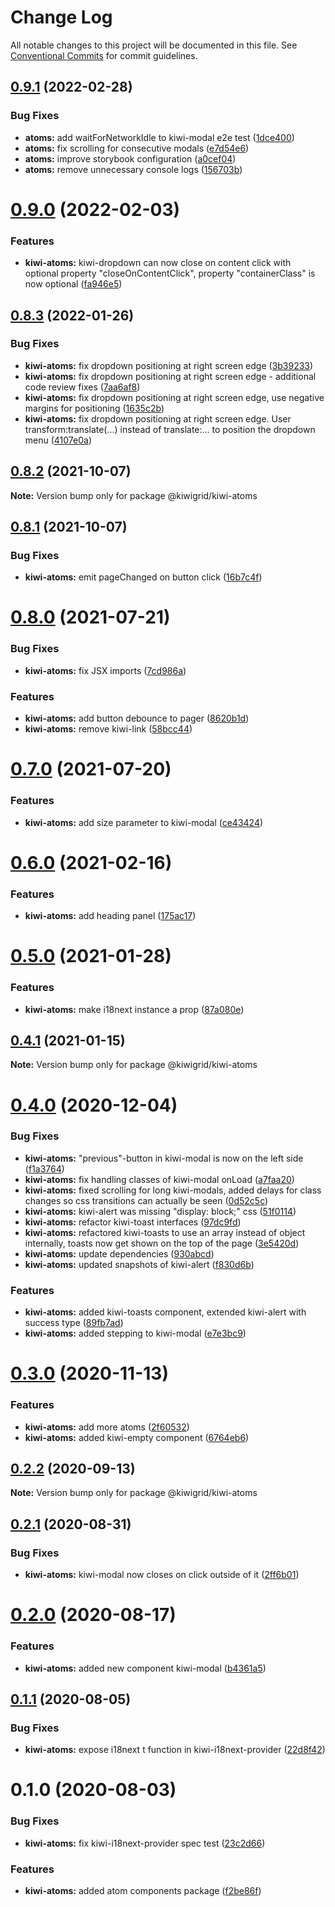 # Change Log

All notable changes to this project will be documented in this file.
See [Conventional Commits](https://conventionalcommits.org) for commit guidelines.

## [0.9.1](https://github.com/kiwigrid/kiwi-components/compare/@kiwigrid/kiwi-atoms@0.9.0...@kiwigrid/kiwi-atoms@0.9.1) (2022-02-28)


### Bug Fixes

* **atoms:** add waitForNetworkIdle to kiwi-modal e2e test ([1dce400](https://github.com/kiwigrid/kiwi-components/commit/1dce400f61e2126fc53e1f7c97c883b581bc3517))
* **atoms:** fix scrolling for consecutive modals ([e7d54e6](https://github.com/kiwigrid/kiwi-components/commit/e7d54e60d79d866c5ac75d4ec49d72a324ead57c))
* **atoms:** improve storybook configuration ([a0cef04](https://github.com/kiwigrid/kiwi-components/commit/a0cef045542ce2562aeb0bfe7ead072be17bf8b5))
* **atoms:** remove unnecessary console logs ([156703b](https://github.com/kiwigrid/kiwi-components/commit/156703bd7951ffba9b2f2a3471d8dcd5ded4b97c))





# [0.9.0](https://github.com/kiwigrid/kiwi-components/compare/@kiwigrid/kiwi-atoms@0.8.3...@kiwigrid/kiwi-atoms@0.9.0) (2022-02-03)


### Features

* **kiwi-atoms:** kiwi-dropdown can now close on content click with optional property "closeOnContentClick", property "containerClass" is now optional ([fa946e5](https://github.com/kiwigrid/kiwi-components/commit/fa946e50f151c454da7e3318e9c75efe08ab905d))





## [0.8.3](https://github.com/kiwigrid/kiwi-components/compare/@kiwigrid/kiwi-atoms@0.8.2...@kiwigrid/kiwi-atoms@0.8.3) (2022-01-26)


### Bug Fixes

* **kiwi-atoms:** fix dropdown positioning at right screen edge ([3b39233](https://github.com/kiwigrid/kiwi-components/commit/3b39233d374ff528e0fde025e6a8e9cf940c1521))
* **kiwi-atoms:** fix dropdown positioning at right screen edge - additional code review fixes ([7aa6af8](https://github.com/kiwigrid/kiwi-components/commit/7aa6af83a085f137d7c0bbf7b9c9c86271c02943))
* **kiwi-atoms:** fix dropdown positioning at right screen edge, use negative margins for positioning ([1635c2b](https://github.com/kiwigrid/kiwi-components/commit/1635c2bb84d5d08b6cfa2ea67ccf6257eea8ed53))
* **kiwi-atoms:** fix dropdown positioning at right screen edge. User transform:translate(...) instead of translate:... to position the dropdown menu ([4107e0a](https://github.com/kiwigrid/kiwi-components/commit/4107e0acb9349a4898fd09e8b05a11c834980bee))





## [0.8.2](https://github.com/kiwigrid/kiwi-components/compare/@kiwigrid/kiwi-atoms@0.8.1...@kiwigrid/kiwi-atoms@0.8.2) (2021-10-07)

**Note:** Version bump only for package @kiwigrid/kiwi-atoms





## [0.8.1](https://github.com/kiwigrid/kiwi-components/compare/@kiwigrid/kiwi-atoms@0.8.0...@kiwigrid/kiwi-atoms@0.8.1) (2021-10-07)


### Bug Fixes

* **kiwi-atoms:** emit pageChanged on button click ([16b7c4f](https://github.com/kiwigrid/kiwi-components/commit/16b7c4f3c77fb92dcb055c7f00c23a00c885de37))





# [0.8.0](https://github.com/kiwigrid/kiwi-components/compare/@kiwigrid/kiwi-atoms@0.7.0...@kiwigrid/kiwi-atoms@0.8.0) (2021-07-21)


### Bug Fixes

* **kiwi-atoms:** fix JSX imports ([7cd986a](https://github.com/kiwigrid/kiwi-components/commit/7cd986a05248a7180fed2fc70ce0e0277027c23f))


### Features

* **kiwi-atoms:** add button debounce to pager ([8620b1d](https://github.com/kiwigrid/kiwi-components/commit/8620b1dc75b8e533bee2aac86150e876afdbe95a))
* **kiwi-atoms:** remove kiwi-link ([58bcc44](https://github.com/kiwigrid/kiwi-components/commit/58bcc443ad2a8dd6d6b0ac0c4ef08fd638e3beb9))





# [0.7.0](https://github.com/kiwigrid/kiwi-components/compare/@kiwigrid/kiwi-atoms@0.6.0...@kiwigrid/kiwi-atoms@0.7.0) (2021-07-20)


### Features

* **kiwi-atoms:** add size parameter to kiwi-modal ([ce43424](https://github.com/kiwigrid/kiwi-components/commit/ce434249338484fc143693b534ae9e742259b919))





# [0.6.0](https://github.com/kiwigrid/kiwi-components/compare/@kiwigrid/kiwi-atoms@0.5.0...@kiwigrid/kiwi-atoms@0.6.0) (2021-02-16)


### Features

* **kiwi-atoms:** add heading panel ([175ac17](https://github.com/kiwigrid/kiwi-components/commit/175ac17c74aee21cf1ce9f12dbf9acf627f271ae))





# [0.5.0](https://github.com/kiwigrid/kiwi-components/compare/@kiwigrid/kiwi-atoms@0.4.1...@kiwigrid/kiwi-atoms@0.5.0) (2021-01-28)


### Features

* **kiwi-atoms:** make i18next instance a prop ([87a080e](https://github.com/kiwigrid/kiwi-components/commit/87a080eff8962996df845726c3c0ce3be2ef592e))





## [0.4.1](https://github.com/kiwigrid/kiwi-components/compare/@kiwigrid/kiwi-atoms@0.4.0...@kiwigrid/kiwi-atoms@0.4.1) (2021-01-15)

**Note:** Version bump only for package @kiwigrid/kiwi-atoms





# [0.4.0](https://github.com/kiwigrid/kiwi-components/compare/@kiwigrid/kiwi-atoms@0.3.0...@kiwigrid/kiwi-atoms@0.4.0) (2020-12-04)


### Bug Fixes

* **kiwi-atoms:** "previous"-button in kiwi-modal is now on the left side ([f1a3764](https://github.com/kiwigrid/kiwi-components/commit/f1a3764c7267c5143398ce0ff62abc2a25575cda))
* **kiwi-atoms:** fix handling classes of kiwi-modal onLoad ([a7faa20](https://github.com/kiwigrid/kiwi-components/commit/a7faa2021d988fcf273d97f94a9007501ef10dcf))
* **kiwi-atoms:** fixed scrolling for long kiwi-modals, added delays for class changes so css transitions can actually be seen ([0d52c5c](https://github.com/kiwigrid/kiwi-components/commit/0d52c5ce3f39c29f5f2bf1ab83e1c51ada6ae85a))
* **kiwi-atoms:** kiwi-alert was missing "display: block;" css ([51f0114](https://github.com/kiwigrid/kiwi-components/commit/51f011404edc05f201b0489f3c8ff2d65899cae8))
* **kiwi-atoms:** refactor kiwi-toast interfaces ([97dc9fd](https://github.com/kiwigrid/kiwi-components/commit/97dc9fd3000c9ceb99a71eea12932fa63c8f6054))
* **kiwi-atoms:** refactored kiwi-toasts to use an array instead of object internally, toasts now get shown on the top of the page ([3e5420d](https://github.com/kiwigrid/kiwi-components/commit/3e5420dfbaeeda27249bed1ecaaca3910b93444c))
* **kiwi-atoms:** update dependencies ([930abcd](https://github.com/kiwigrid/kiwi-components/commit/930abcd5409c1ad60d162e5a63156275b740dead))
* **kiwi-atoms:** updated snapshots of kiwi-alert ([f830d6b](https://github.com/kiwigrid/kiwi-components/commit/f830d6b6786041b45334bab8e1bfdba3c19fc811))


### Features

* **kiwi-atoms:** added kiwi-toasts component, extended kiwi-alert with success type ([89fb7ad](https://github.com/kiwigrid/kiwi-components/commit/89fb7ad163359e6c3191679ee9be96a91f6e9601))
* **kiwi-atoms:** added stepping to kiwi-modal ([e7e3bc9](https://github.com/kiwigrid/kiwi-components/commit/e7e3bc9847058641010ce2958dce35bc55df6207))





# [0.3.0](https://github.com/kiwigrid/kiwi-components/compare/@kiwigrid/kiwi-atoms@0.2.2...@kiwigrid/kiwi-atoms@0.3.0) (2020-11-13)


### Features

* **kiwi-atoms:** add more atoms ([2f60532](https://github.com/kiwigrid/kiwi-components/commit/2f60532118266f6258cf29a967436281ccfa1351))
* **kiwi-atoms:** added kiwi-empty component ([6764eb6](https://github.com/kiwigrid/kiwi-components/commit/6764eb616775c014a774ca87d9a12de4e6994a64))





## [0.2.2](https://github.com/kiwigrid/kiwi-components/compare/@kiwigrid/kiwi-atoms@0.2.1...@kiwigrid/kiwi-atoms@0.2.2) (2020-09-13)

**Note:** Version bump only for package @kiwigrid/kiwi-atoms





## [0.2.1](https://github.com/kiwigrid/kiwi-components/compare/@kiwigrid/kiwi-atoms@0.2.0...@kiwigrid/kiwi-atoms@0.2.1) (2020-08-31)


### Bug Fixes

* **kiwi-atoms:** kiwi-modal now closes on click outside of it ([2ff6b01](https://github.com/kiwigrid/kiwi-components/commit/2ff6b012d509493a31a8b34f116c6eff87c37604))





# [0.2.0](https://github.com/kiwigrid/kiwi-components/compare/@kiwigrid/kiwi-atoms@0.1.1...@kiwigrid/kiwi-atoms@0.2.0) (2020-08-17)


### Features

* **kiwi-atoms:** added new component kiwi-modal ([b4361a5](https://github.com/kiwigrid/kiwi-components/commit/b4361a5478a92add361b4b92787f703af8c6d4b1))





## [0.1.1](https://github.com/kiwigrid/kiwi-components/compare/@kiwigrid/kiwi-atoms@0.1.0...@kiwigrid/kiwi-atoms@0.1.1) (2020-08-05)


### Bug Fixes

* **kiwi-atoms:** expose i18next t function in kiwi-i18next-provider ([22d8f42](https://github.com/kiwigrid/kiwi-components/commit/22d8f42f259ebe4af05556d040a9795b188cd27c))





# 0.1.0 (2020-08-03)


### Bug Fixes

* **kiwi-atoms:** fix kiwi-i18next-provider spec test ([23c2d66](https://github.com/kiwigrid/kiwi-components/commit/23c2d66e2c7495f288f235ec0e1549f46e7337a7))


### Features

* **kiwi-atoms:** added atom components package ([f2be86f](https://github.com/kiwigrid/kiwi-components/commit/f2be86f1cdac2871a8b3b27130a2be3a02cbb5ad))
